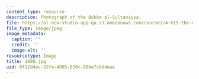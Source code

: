 ```yaml
---
content_type: resource
description: Photograph of the Qubba al-Sultaniyya.
file: https://ol-ocw-studio-app-qa.s3.amazonaws.com/courses/4-615-the-architecture-of-cairo-spring-2002/0f12d4ac32fe4805650c896e7cbddeae_1088.jpg
file_type: image/jpeg
image_metadata:
  caption: ''
  credit: ''
  image-alt: ''
resourcetype: Image
title: 1088.jpg
uid: 0f12d4ac-32fe-4805-650c-896e7cbddeae
---
```

